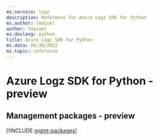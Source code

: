 ```yaml
---
ms.service: logz
description: Reference for Azure Logz SDK for Python
ms.author: lmazuel
author: lmazuel
ms.devlang: python
title: Azure Logz SDK for Python
ms.data: 09/30/2022
ms.topic: reference
---
```

# Azure Logz SDK for Python - preview

## Management packages - preview
[!INCLUDE [mgmt-packages](logz-mgmt-index.md)]
